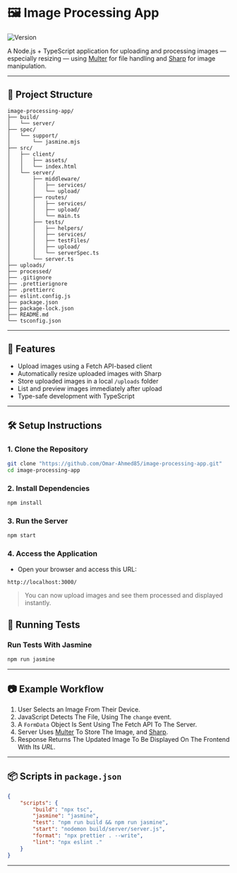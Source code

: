# 🖼️ Image Processing App

![Version](https://img.shields.io/badge/version-v5.0-blue)

A Node.js + TypeScript application for uploading and processing images — especially resizing — using [Multer](https://github.com/expressjs/multer) for file handling and [Sharp](https://github.com/lovell/sharp) for image manipulation.

---

## 📁 Project Structure

```
image-processing-app/
├── build/
│   └── server/
├── spec/
│   └── support/
│       └── jasmine.mjs
├── src/
│   ├── client/
│   │   ├── assets/
│   │   └── index.html
│   └── server/
│       ├── middleware/
│       │   ├── services/
│       │   └── upload/
│       ├── routes/
│       │   ├── services/
│       │   ├── upload/
│       │   └── main.ts
│       ├── tests/
│       │   ├── helpers/
│       │   ├── services/
│       │   ├── testFiles/
│       │   ├── upload/
│       │   └── serverSpec.ts
│       └── server.ts
├── uploads/
├── processed/
├── .gitignore
├── .prettierignore
├── .prettierrc
├── eslint.config.js
├── package.json
├── package-lock.json
├── README.md
└── tsconfig.json
```

---

## 🚀 Features

- Upload images using a Fetch API-based client
- Automatically resize uploaded images with Sharp
- Store uploaded images in a local `/uploads` folder
- List and preview images immediately after upload
- Type-safe development with TypeScript

---

## 🛠️ Setup Instructions

### 1. Clone the Repository

```bash
git clone "https://github.com/Omar-Ahmed85/image-processing-app.git"
cd image-processing-app
```

### 2. Install Dependencies

```bash
npm install
```

### 3. Run the Server

```bash
npm start
```

### 4. Access the Application

- Open your browser and access this URL:

```
http://localhost:3000/
```

> You can now upload images and see them processed and displayed instantly.

## 🧪 Running Tests

### Run Tests With Jasmine

```bash
npm run jasmine
```

---

## 📷 Example Workflow

1. User Selects an Image From Their Device.
2. JavaScript Detects The File, Using The `change` event.
3. A `FormData` Object Is Sent Using The Fetch API To The Server.
4. Server Uses [Multer](https://www.npmjs.com/package/multer) To Store The Image, and [Sharp](https://www.npmjs.com/package/sharp).
5. Response Returns The Updated Image To Be Displayed On The Frontend With Its _URL_.

---

## 📦 Scripts in `package.json`

```json
{
	"scripts": {
		"build": "npx tsc",
		"jasmine": "jasmine",
		"test": "npm run build && npm run jasmine",
		"start": "nodemon build/server/server.js",
		"format": "npx prettier . --write",
		"lint": "npx eslint ."
	}
}
```

---
